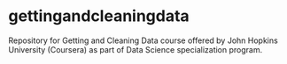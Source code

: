 # gettingandcleaningdata
Repository for Getting and Cleaning Data course offered by John Hopkins University (Coursera) as part of Data Science specialization program.
